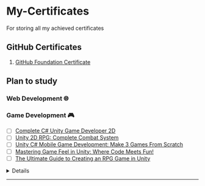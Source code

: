 # My-Certificates

For storing all my achieved certificates

## GitHub Certificates

1. [GitHub Foundation Certificate](./GitHub/GitHub+Foundations.pdf)

## Plan to study

### Web Development :globe_with_meridians:

### Game Development :video_game:

- [ ] [Complete C# Unity Game Developer 2D](#complete-c-unity-game-developer-2d)
- [ ] [Unity 2D RPG: Complete Combat System](#unity-2d-rpg-complete-combat-system)
- [ ] [Unity C# Mobile Game Development: Make 3 Games From Scratch](#unity-c-mobile-game-development-make-3-games-from-scratch)
- [ ] [Mastering Game Feel in Unity: Where Code Meets Fun!](#mastering-game-feel-in-unity-where-code-meets-fun)
- [ ] [The Ultimate Guide to Creating an RPG Game in Unity](#the-ultimate-guide-to-creating-an-rpg-game-in-unity)

<details><summary>Details</summary>
<p>

#### [Complete C# Unity Game Developer 2D]

![Complete C# Unity Game Developer 2D](images/Game/1.png)

#### [Unity 2D RPG: Complete Combat System]

![Unity 2D RPG: Complete Combat System](images/Game/2.png)

#### [Unity C# Mobile Game Development: Make 3 Games From Scratch]

![Unity C# Mobile Game Development: Make 3 Games From Scratch](images/Game/3.png)

#### [Mastering Game Feel in Unity: Where Code Meets Fun!]

![Mastering Game Feel in Unity: Where Code Meets Fun!](images/Game/4.png)

#### [The Ultimate Guide to Creating an RPG Game in Unity]

![The Ultimate Guide to Creating an RPG Game in Unity](images/Game/5.png)

</p>
</details>

---

[Complete C# Unity Game Developer 2D]: https://www.udemy.com/course/unitycourse
[Unity 2D RPG: Complete Combat System]: https://www.udemy.com/course/unity-2d-rpg
[Unity C# Mobile Game Development: Make 3 Games From Scratch]: https://www.udemy.com/course/unity-mobile
[Mastering Game Feel in Unity: Where Code Meets Fun!]: https://www.udemy.com/course/mastering-game-feel-in-unity
[The Ultimate Guide to Creating an RPG Game in Unity]: https://www.udemy.com/course/2d-rpg-alexdev
